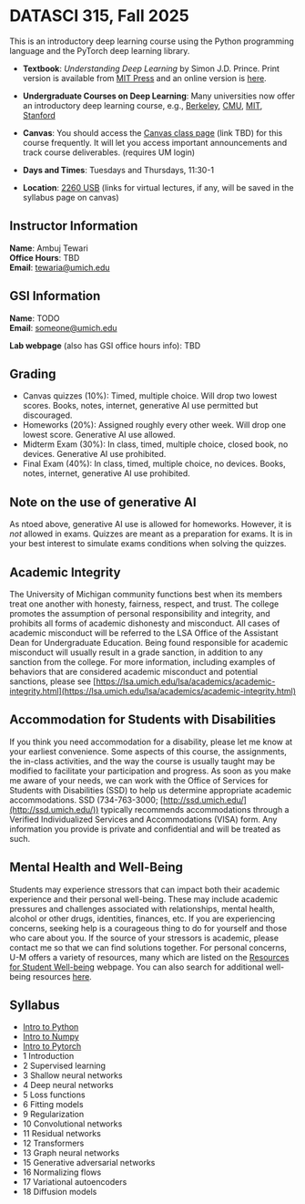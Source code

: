 # DATASCI 315, Fall 2025

This is an introductory deep learning course using the Python programming language and the PyTorch deep learning library.

- **Textbook**: _Understanding Deep Learning_ by Simon J.D. Prince. Print version is available from [MIT Press](https://mitpress.mit.edu/9780262048644/understanding-deep-learning/) and an online version is [here](https://udlbook.github.io/udlbook/).

- **Undergraduate Courses on Deep Learning**: Many universities now offer an introductory deep learning course, e.g., [Berkeley](https://inst.eecs.berkeley.edu/~cs182), [CMU](https://deeplearning.cs.cmu.edu/), [MIT](http://introtodeeplearning.com/), [Stanford](https://cs230.stanford.edu/)  
- **Canvas**: You should access the [Canvas class page](https://umich.instructure.com/courses/XXXXX) (link TBD) for this course frequently. It will let you access important announcements and track course deliverables. (requires UM login)  
- **Days and Times**: Tuesdays and Thursdays, 11:30-1  
- **Location**: [2260 USB]([https://maps.studentlife.umich.edu/building/weiser-hall](https://maps.studentlife.umich.edu/building/undergraduate-science-building)) (links for virtual lectures, if any, will be saved in the syllabus page on canvas)

## Instructor Information

**Name**: Ambuj Tewari  
**Office Hours**: TBD  
**Email**: [tewaria@umich.edu](mailto:tewaria@umich.edu)

## GSI Information

**Name**: TODO  
**Email**: [someone@umich.edu](mailto:someone@umich.edu)

**Lab webpage** (also has GSI office hours info): TBD

## Grading

- Canvas quizzes (10%): Timed, multiple choice. Will drop two lowest scores. Books, notes, internet, generative AI use permitted but discouraged.
- Homeworks (20%): Assigned roughly every other week. Will drop one lowest score. Generative AI use allowed.
- Midterm Exam (30%): In class, timed, multiple choice, closed book, no devices. Generative AI use prohibited.
- Final Exam (40%): In class, timed, multiple choice, no devices. Books, notes, internet, generative AI use prohibited.

## Note on the use of generative AI 

As ntoed above, generative AI use is allowed for homeworks. However, it is _not_ allowed in exams. Quizzes are meant as a preparation for exams. It is in your best interest to simulate exams conditions when solving the quizzes.

## Academic Integrity

The University of Michigan community functions best when its members treat one another with honesty, fairness, respect, and trust. The college promotes the assumption of personal responsibility and integrity, and prohibits all forms of academic dishonesty and misconduct. All cases of academic misconduct will be referred to the LSA Office of the Assistant Dean for Undergraduate Education. Being found responsible for academic misconduct will usually result in a grade sanction, in addition to any sanction from the college. For more information, including examples of behaviors that are considered academic misconduct and potential sanctions, please see [https://lsa.umich.edu/lsa/academics/academic-integrity.html](https://lsa.umich.edu/lsa/academics/academic-integrity.html)

## Accommodation for Students with Disabilities

If you think you need accommodation for a disability, please let me know at your earliest convenience. Some aspects of this course, the assignments, the in-class activities, and the way the course is usually taught may be modified to facilitate your participation and progress. As soon as you make me aware of your needs, we can work with the Office of Services for Students with Disabilities (SSD) to help us determine appropriate academic accommodations. SSD (734-763-3000; [http://ssd.umich.edu/](http://ssd.umich.edu/)) typically recommends accommodations through a Verified Individualized Services and Accommodations (VISA) form. Any information you provide is private and confidential and will be treated as such.

## Mental Health and Well-Being

Students may experience stressors that can impact both their academic experience and their personal well-being. These may include academic pressures and challenges associated with relationships, mental health, alcohol or other drugs, identities, finances, etc. If you are experiencing concerns, seeking help is a courageous thing to do for yourself and those who care about you. If the source of your stressors is academic, please contact me so that we can find solutions together. For personal concerns, U-M offers a variety of resources, many which are listed on the [Resources for Student Well-being](https://wellbeing.studentlife.umich.edu/resources-list) webpage. You can also search for additional well-being resources [here](https://wellbeing.studentlife.umich.edu/well-being-resources). 

## Syllabus

- [Intro to Python](https://docs.python.org/3/tutorial/index.html)
- [Intro to Numpy](https://numpy.org/devdocs/user/absolute_beginners.html)
- [Intro to Pytorch](https://pytorch.org/tutorials/beginner/basics/intro.html)
- 1 Introduction
- 2 Supervised learning
- 3 Shallow neural networks
- 4 Deep neural networks
- 5 Loss functions
- 6 Fitting models
- 9 Regularization
- 10 Convolutional networks
- 11 Residual networks
- 12 Transformers
- 13 Graph neural networks
- 15 Generative adversarial networks
- 16 Normalizing flows
- 17 Variational autoencoders
- 18 Diffusion models

